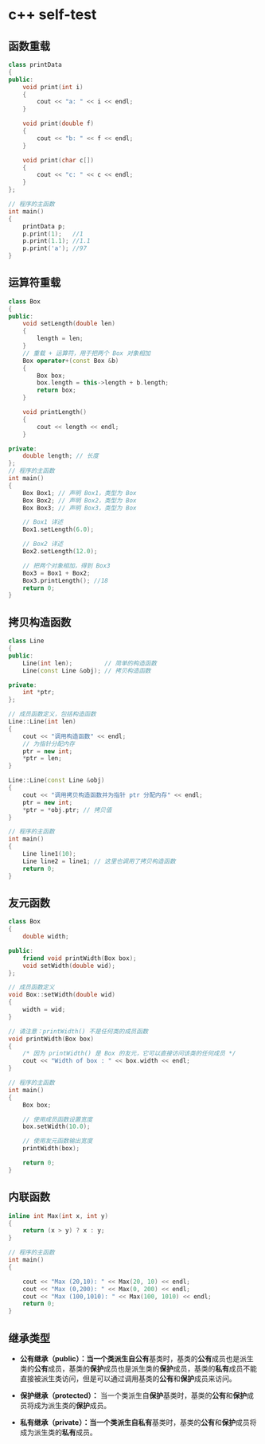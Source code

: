 # c++ self-test

## 函数重载

```cpp
class printData
{
public:
    void print(int i)
    {
        cout << "a: " << i << endl;
    }

    void print(double f)
    {
        cout << "b: " << f << endl;
    }

    void print(char c[])
    {
        cout << "c: " << c << endl;
    }
};

// 程序的主函数
int main()
{
    printData p;
    p.print(1);   //1
    p.print(1.1); //1.1
    p.print('a'); //97
}
```

## 运算符重载

```cpp
class Box
{
public:
    void setLength(double len)
    {
        length = len;
    }
    // 重载 + 运算符，用于把两个 Box 对象相加
    Box operator+(const Box &b)
    {
        Box box;
        box.length = this->length + b.length;
        return box;
    }

    void printLength()
    {
        cout << length << endl;
    }

private:
    double length; // 长度
};
// 程序的主函数
int main()
{
    Box Box1; // 声明 Box1，类型为 Box
    Box Box2; // 声明 Box2，类型为 Box
    Box Box3; // 声明 Box3，类型为 Box

    // Box1 详述
    Box1.setLength(6.0);

    // Box2 详述
    Box2.setLength(12.0);

    // 把两个对象相加，得到 Box3
    Box3 = Box1 + Box2;
    Box3.printLength(); //18
    return 0;
}
```

## 拷贝构造函数

```cpp
class Line
{
public:
    Line(int len);         // 简单的构造函数
    Line(const Line &obj); // 拷贝构造函数

private:
    int *ptr;
};

// 成员函数定义，包括构造函数
Line::Line(int len)
{
    cout << "调用构造函数" << endl;
    // 为指针分配内存
    ptr = new int;
    *ptr = len;
}

Line::Line(const Line &obj)
{
    cout << "调用拷贝构造函数并为指针 ptr 分配内存" << endl;
    ptr = new int;
    *ptr = *obj.ptr; // 拷贝值
}

// 程序的主函数
int main()
{
    Line line1(10);
    Line line2 = line1; // 这里也调用了拷贝构造函数
    return 0;
}
```

## 友元函数

```cpp
class Box
{
    double width;

public:
    friend void printWidth(Box box);
    void setWidth(double wid);
};

// 成员函数定义
void Box::setWidth(double wid)
{
    width = wid;
}

// 请注意：printWidth() 不是任何类的成员函数
void printWidth(Box box)
{
    /* 因为 printWidth() 是 Box 的友元，它可以直接访问该类的任何成员 */
    cout << "Width of box : " << box.width << endl;
}

// 程序的主函数
int main()
{
    Box box;

    // 使用成员函数设置宽度
    box.setWidth(10.0);

    // 使用友元函数输出宽度
    printWidth(box);

    return 0;
}
```

## 内联函数

```cpp
inline int Max(int x, int y)
{
    return (x > y) ? x : y;
}

// 程序的主函数
int main()
{

    cout << "Max (20,10): " << Max(20, 10) << endl;
    cout << "Max (0,200): " << Max(0, 200) << endl;
    cout << "Max (100,1010): " << Max(100, 1010) << endl;
    return 0;
}
```

## 继承类型

- **公有继承（public）：**当一个类派生自**公有**基类时，基类的**公有**成员也是派生类的**公有**成员，基类的**保护**成员也是派生类的**保护**成员，基类的**私有**成员不能直接被派生类访问，但是可以通过调用基类的**公有**和**保护**成员来访问。
- **保护继承（protected）：** 当一个类派生自**保护**基类时，基类的**公有**和**保护**成员将成为派生类的**保护**成员。

- **私有继承（private）：**当一个类派生自**私有**基类时，基类的**公有**和**保护**成员将成为派生类的**私有**成员。